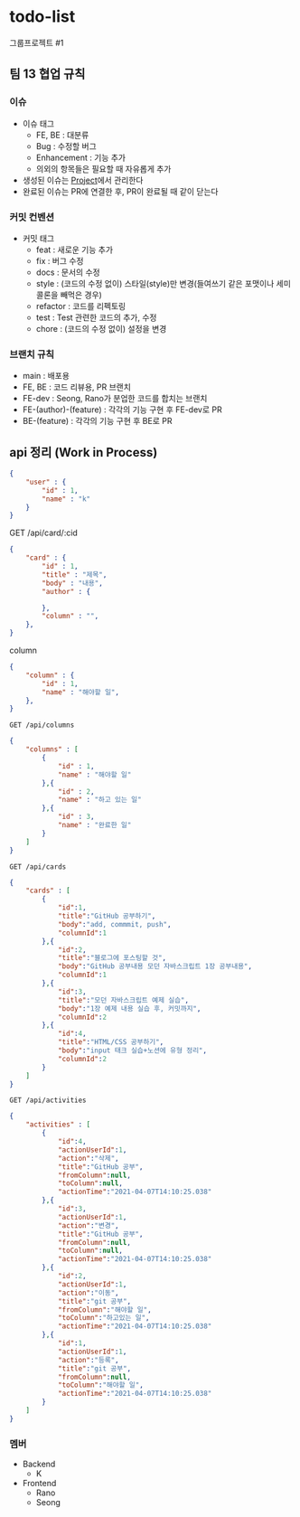 # todo-list
그룹프로젝트 #1

## 팀 13 협업 규칙

### 이슈
- 이슈 태그
  - FE, BE : 대분류
  - Bug : 수정할 버그
  - Enhancement : 기능 추가
  - 의외의 항목들은 필요할 때 자유롭게 추가
- 생성된 이슈는 [Project](https://github.com/PizzaCola-K/todo-list/projects/1)에서 관리한다
- 완료된 이슈는 PR에 연결한 후, PR이 완료될 때 같이 닫는다


### 커밋 컨벤션
- 커밋 태그
  - feat : 새로운 기능 추가
  - fix : 버그 수정
  - docs : 문서의 수정
  - style : (코드의 수정 없이) 스타일(style)만 변경(들여쓰기 같은 포맷이나 세미콜론을 빼먹은 경우)
  - refactor : 코드를 리펙토링
  - test : Test 관련한 코드의 추가, 수정
  - chore : (코드의 수정 없이) 설정을 변경

### 브랜치 규칙
- main : 배포용
- FE, BE : 코드 리뷰용, PR 브랜치
- FE-dev : Seong, Rano가 분업한 코드를 합치는 브랜치
- FE-(author)-(feature) : 각각의 기능 구현 후 FE-dev로 PR
- BE-(feature) : 각각의 기능 구현 후 BE로 PR

## api 정리 (Work in Process)

```json
{
    "user" : {
        "id" : 1,
        "name" : "k"
    }
}
```

GET /api/card/:cid
```json
{
    "card" : {
        "id" : 1,
        "title" : "제목",
        "body" : "내용",
        "author" : {

        },
        "column" : "",
    },
}
```

column
```json
{
    "column" : {
        "id" : 1,
        "name" : "해야할 일",
    },
}

```

`GET /api/columns`
```json
{
    "columns" : [
        {
            "id" : 1,
            "name" : "해야할 일"
        },{
            "id" : 2,
            "name" : "하고 있는 일"
        },{
            "id" : 3,
            "name" : "완료한 일"
        }
    ]
}

```


`GET /api/cards`
```json
{
    "cards" : [
        {
            "id":1,
            "title":"GitHub 공부하기",
            "body":"add, commmit, push",
            "columnId":1
        },{
            "id":2,
            "title":"블로그에 포스팅할 것",
            "body":"GitHub 공부내용 모던 자바스크립트 1장 공부내용",
            "columnId":1
        },{
            "id":3,
            "title":"모던 자바스크립트 예제 실습",
            "body":"1장 예제 내용 실습 후, 커밋까지",
            "columnId":2
        },{
            "id":4,
            "title":"HTML/CSS 공부하기",
            "body":"input 태크 실습+노션에 유형 정리",
            "columnId":2
        }
    ]
}

```

`GET /api/activities`
```json
{
    "activities" : [
        {
            "id":4,
            "actionUserId":1,
            "action":"삭제",
            "title":"GitHub 공부",
            "fromColumn":null,
            "toColumn":null,
            "actionTime":"2021-04-07T14:10:25.038"
        },{
            "id":3,
            "actionUserId":1,
            "action":"변경",
            "title":"GitHub 공부",
            "fromColumn":null,
            "toColumn":null,
            "actionTime":"2021-04-07T14:10:25.038"
        },{
            "id":2,
            "actionUserId":1,
            "action":"이동",
            "title":"git 공부",
            "fromColumn":"해야할 일",
            "toColumn":"하고있는 일",
            "actionTime":"2021-04-07T14:10:25.038"
        },{
            "id":1,
            "actionUserId":1,
            "action":"등록",
            "title":"git 공부",
            "fromColumn":null,
            "toColumn":"해야할 일",
            "actionTime":"2021-04-07T14:10:25.038"
        }
    ]
}

```


### 멤버
- Backend
  - K
- Frontend
  - Rano
  - Seong
